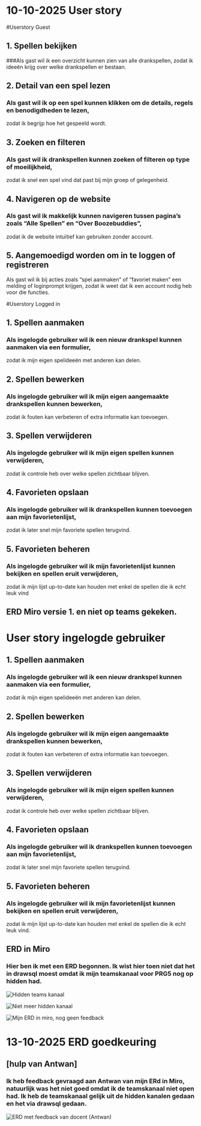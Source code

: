 # 10-10-2025 User story
#Userstory Guest
## 1. Spellen bekijken
###Als gast wil ik een overzicht kunnen zien van alle drankspellen,
zodat ik ideeën krijg over welke drankspellen er bestaan.

## 2. Detail van een spel lezen
### Als gast wil ik op een spel kunnen klikken om de details, regels en benodigdheden te lezen,
zodat ik begrijp hoe het gespeeld wordt.

## 3. Zoeken en filteren
### Als gast wil ik drankspellen kunnen zoeken of filteren op type of moeilijkheid,
zodat ik snel een spel vind dat past bij mijn groep of gelegenheid.

## 4. Navigeren op de website
### Als gast wil ik makkelijk kunnen navigeren tussen pagina’s zoals “Alle Spellen” en “Over Boozebuddies”,
zodat ik de website intuïtief kan gebruiken zonder account.

## 5. Aangemoedigd worden om in te loggen of registreren
Als gast wil ik bij acties zoals “spel aanmaken” of “favoriet maken” een melding of loginprompt krijgen,
zodat ik weet dat ik een account nodig heb voor die functies.

#Userstory Logged in
## 1. Spellen aanmaken
### Als ingelogde gebruiker wil ik een nieuw drankspel kunnen aanmaken via een formulier,
zodat ik mijn eigen spelideeën met anderen kan delen.

## 2. Spellen bewerken
### Als ingelogde gebruiker wil ik mijn eigen aangemaakte drankspellen kunnen bewerken,
zodat ik fouten kan verbeteren of extra informatie kan toevoegen.

## 3. Spellen verwijderen
### Als ingelogde gebruiker wil ik mijn eigen spellen kunnen verwijderen,
zodat ik controle heb over welke spellen zichtbaar blijven.

## 4. Favorieten opslaan
### Als ingelogde gebruiker wil ik drankspellen kunnen toevoegen aan mijn favorietenlijst,
zodat ik later snel mijn favoriete spellen terugvind.

## 5. Favorieten beheren
### Als ingelogde gebruiker wil ik mijn favorietenlijst kunnen bekijken en spellen eruit verwijderen,
zodat ik mijn lijst up-to-date kan houden met enkel de spellen die ik echt leuk vind
## ERD Miro versie 1. en niet op teams gekeken.

# User story ingelogde gebruiker
## 1. Spellen aanmaken
### Als ingelogde gebruiker wil ik een nieuw drankspel kunnen aanmaken via een formulier,
zodat ik mijn eigen spelideeën met anderen kan delen.

## 2. Spellen bewerken
### Als ingelogde gebruiker wil ik mijn eigen aangemaakte drankspellen kunnen bewerken,
zodat ik fouten kan verbeteren of extra informatie kan toevoegen.

## 3. Spellen verwijderen
### Als ingelogde gebruiker wil ik mijn eigen spellen kunnen verwijderen,
zodat ik controle heb over welke spellen zichtbaar blijven.

## 4. Favorieten opslaan
### Als ingelogde gebruiker wil ik drankspellen kunnen toevoegen aan mijn favorietenlijst,
zodat ik later snel mijn favoriete spellen terugvind.

## 5. Favorieten beheren
### Als ingelogde gebruiker wil ik mijn favorietenlijst kunnen bekijken en spellen eruit verwijderen,
zodat ik mijn lijst up-to-date kan houden met enkel de spellen die ik echt leuk vind.

## ERD in Miro
### Hier ben ik met een ERD begonnen. Ik wist hier toen niet dat het in drawsql moest omdat ik mijn teamskanaal voor PRG5 nog op hidden had.
![Hidden teams kanaal](image/teams1.png)

![Niet meer hidden kanaal](image/teams2.png)

![Mijn ERD in miro, nog geen feedback](image/miro-erd.png)

# 13-10-2025 ERD goedkeuring
## [hulp van Antwan]
### Ik heb feedback gevraagd aan Antwan van mijn ERd in Miro, natuurlijk was het niet goed omdat ik de teamskanaal niet open had. Ik heb de teamskanaal gelijk uit de hidden kanalen gedaan en het via drawsql gedaan.
![ERD met feedback van docent (Antwan)](image/goedgekeurde-erd.png)














